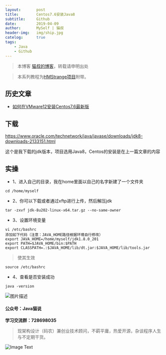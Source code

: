 ```yaml
---
layout:       post
title:        Centos7.6安装Java8
subtitle:     Github
date:         2019-04-09
author:       MySelf | 猫叔
header-img:   img/ship.jpg
catelog:      true
tags:
    - Java
    - Github
---
```



> 本博客 [猫叔的博客](https://unclecatmyself.github.io/)，转载请申明出处

>本系列教程为[HMStrange项目](https://github.com/UncleCatMySelf/HMStrange)附带。

## 历史文章

* [如何在VMware12安装Centos7.6最新版](https://unclecatmyself.github.io/2019/04/08/vmwarecentos/)

## 下载

https://www.oracle.com/technetwork/java/javase/downloads/jdk8-downloads-2133151.html

这个是我下载的jdk版本，项目选用Java8，Centos的安装是在上一篇文章的内容

## 实操

* 1、进入自己的目录，我在home里面以自己的名字新建了一个文件夹

```
cd /home/myself
```

* 2、你可以下载或者通过xftp进行上传，然后解压jdk

```
tar -zxvf jdk-8u202-linux-x64.tar.gz --no-same-owner
```

* 3、设置环境变量

```
vi /etc/bashrc
添加如下代码（注意：JAVA_HOME路径根据环境自行修改）
export JAVA_HOME=/home/myself/jdk1.8.0_201
export PATH=$JAVA_HOME/bin:$PATH
export CLASSPATH=.:$JAVA_HOME/lib/dt.jar:$JAVA_HOME/lib/tools.jar
```

>使其生效

```
source /etc/bashrc
```

* 4、查看是否安装成功

```
java -version
```

![图片描述](//img.mukewang.com/5cabefcc0001475d05470236.png)

#### 公众号：Java猫说

**学习交流群：728698035**

> 现架构设计（码农）兼创业技术顾问，不羁平庸，热爱开源，杂谈程序人生与不定期干货。

![Image Text](https://user-gold-cdn.xitu.io/2018/12/28/167f41f1a5729856?w=344&h=344&f=jpeg&s=8231)